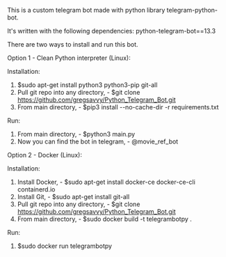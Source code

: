 This is a custom telegram bot made with python library telegram-python-bot.

It's written with the following dependencies:
python-telegram-bot==13.3

There are two ways to install and run this bot.

Option 1 - Clean Python interpreter (Linux):

Installation:
1. $sudo apt-get install python3 python3-pip git-all
2. Pull git repo into any directory, - $git clone https://github.com/gregsavvy/Python_Telegram_Bot.git
3. From main directory, - $pip3 install --no-cache-dir -r requirements.txt

Run:
1. From main directory, - $python3 main.py
2. Now you can find the bot in telegram, - @movie_ref_bot

Option 2 - Docker (Linux):

Installation:
1. Install Docker, - $sudo apt-get install docker-ce docker-ce-cli containerd.io
2. Install Git, - $sudo apt-get install git-all
3. Pull git repo into any directory, - $git clone https://github.com/gregsavvy/Python_Telegram_Bot.git
4. From main directory, - $sudo docker build -t telegrambotpy .

Run:
1. $sudo docker run telegrambotpy
